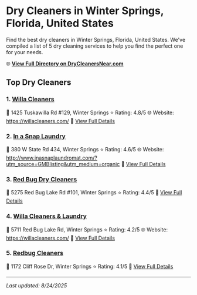 # Dry Cleaners in Winter Springs, Florida, United States

Find the best dry cleaners in Winter Springs, Florida, United States. We've compiled a list of 5 dry cleaning services to help you find the perfect one for your needs.

🌐 **[View Full Directory on DryCleanersNear.com](https://drycleanersnear.com/city/US/Florida/Winter%20Springs)**

## Top Dry Cleaners

### 1. [Willa Cleaners](https://drycleanersnear.com/dryCleaner/68858859aef64230e206aff4/willa-cleaners)
📍 1425 Tuskawilla Rd #129, Winter Springs
⭐ Rating: 4.8/5
🌐 Website: https://willacleaners.com/
🔗 [View Full Details](https://drycleanersnear.com/dryCleaner/68858859aef64230e206aff4/willa-cleaners)

### 2. [In a Snap Laundry](https://drycleanersnear.com/dryCleaner/688588afaef64230e206b28a/in-a-snap-laundry)
📍 380 W State Rd 434, Winter Springs
⭐ Rating: 4.6/5
🌐 Website: http://www.inasnaplaundromat.com/?utm_source=GMBlisting&utm_medium=organic
🔗 [View Full Details](https://drycleanersnear.com/dryCleaner/688588afaef64230e206b28a/in-a-snap-laundry)

### 3. [Red Bug Dry Cleaners](https://drycleanersnear.com/dryCleaner/68858839aef64230e206aeaa/red-bug-dry-cleaners)
📍 5275 Red Bug Lake Rd #101, Winter Springs
⭐ Rating: 4.4/5
🔗 [View Full Details](https://drycleanersnear.com/dryCleaner/68858839aef64230e206aeaa/red-bug-dry-cleaners)

### 4. [Willa Cleaners & Laundry](https://drycleanersnear.com/dryCleaner/68858837aef64230e206ae58/willa-cleaners-laundry)
📍 5711 Red Bug Lake Rd, Winter Springs
⭐ Rating: 4.2/5
🌐 Website: https://willacleaners.com/
🔗 [View Full Details](https://drycleanersnear.com/dryCleaner/68858837aef64230e206ae58/willa-cleaners-laundry)

### 5. [Redbug Cleaners](https://drycleanersnear.com/dryCleaner/68858876aef64230e206b0cf/redbug-cleaners)
📍 1172 Cliff Rose Dr, Winter Springs
⭐ Rating: 4.1/5
🔗 [View Full Details](https://drycleanersnear.com/dryCleaner/68858876aef64230e206b0cf/redbug-cleaners)


---

*Last updated: 8/24/2025*

